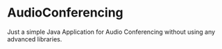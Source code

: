 # AudioConferencing
Just a simple Java Application for Audio Conferencing without using any advanced libraries.
